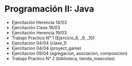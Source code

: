 # Programación II: Java
- Ejercitación Herencia 14/03
- Ejercitación Clase 19/03
- Ejercitación Herencia 19/03
- Trabajo Practico N° 1 (Ejercicio_8, _9, _10)
- Ejercitacion 04/04 (clase_1)
- Ejercitacion 04/04 (proyect_game)
- Ejercitacion 09/04 (agregacion, asociacion, composicion)
- Trabajo Practico N° 2 (biblioteca, tienda_mascotas)
